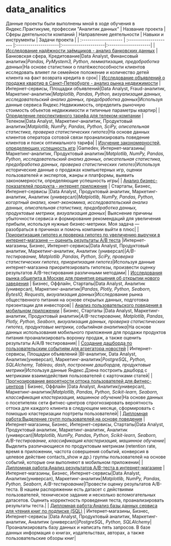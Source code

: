 # data_analitics
Данные проекты были выполнены мной в ходе обучения в Яндекс.Практикуме, профессии "Аналитик данных"
| Название проекта      | Сферы деятельности компаний | Направление деятельности | Навыки и инструменты             | Задачи проекта     |
| :-------------------- | :--------------------- |:---------------------|:---------------------|:---------------------|
| [Исследование надёжности заёмщиков - анализ банковских данных](https://github.com/KorchaginIgor/data_analitics/tree/main/credit_scoring) |Банковская сфера, Кредитование|Data Analyst, Финансовый аналитик|*Pandas, PyMystem3, Python, лемматизация, предобработка данных*|На основе статистики о платёжеспособности клиентов исследовать влияет ли семейное положение и количество детей клиента на факт возврата кредита в срок|
| [Исследование объявлений о продаже квартир в Санкт-Петербурге - анализ рынка недвижимости](https://github.com/KorchaginIgor/data_analitics/tree/main/real_estate) |Интернет-сервисы, Площадки объявлений|Data Analyst, Fraud-аналитик, Маркетинг-аналитик|*Matplotlib, Pandas, Python, визуализация данных, исследовательский анализ данных, предобработка данных*|Используя данные сервиса Яндекс.Недвижимость, определить рыночную стоимость объектов недвижимости и типичные параметры квартир|
| [Определение перспективного тарифа для телеком-компании](https://github.com/KorchaginIgor/data_analitics/tree/main/mobile_provider) |Телеком|Data Analyst, Маркетинг-аналитик, Продуктовый аналитик|*Matplotlib, NumPy, Pandas, Python, SciPy, описательная статистика, проверка статистических гипотез*|На основе данных клиентов оператора сотовой связи проанализировать поведение клиентов и поиск оптимального тарифа|
| [Изучение закономерностей, определяющих успешность игр](https://github.com/KorchaginIgor/data_analitics/tree/main/videogames) |Gamedev, Интернет-магазины|Маркетинг-аналитик, Продуктовый аналитик|*Matplotlib, NumPy, Pandas, Python, исследовательский анализ данных, описательная статистика, предобработка данных, проверка статистических гипотез*|Используя исторические данные о продажах компьютерных игр, оценки пользователей и экспертов, жанры и платформы, выявить закономерности, определяющие успешность игры|
| [Анализ бизнес-показателей продукта - интернет приложение](https://github.com/KorchaginIgor/data_analitics/tree/main/service_product_metrics) | Стартапы, Бизнес, Интернет-сервисы |Data Analyst, Продуктовый аналитик, Маркетинг-аналитик, Аналитик (универсал)|*Matplotlib, NumPy, Pandas, Python, когортный анализ, юнит-экономика, исследовательский анализ данных, описательная статистика, предобработка данных, продуктовые метрики, визуализация данных*| Выяснение причины убыточности сервиса и формирование рекомендаций для увеличения прибыли, используя нужные бизнес-метрики. Моя задача — разобраться в причинах и помочь компании выйти в плюс| 
| [Приоритизация гипотез и проверка гипотез по увеличению выручки в интернет-магазине — оценить результаты A/B теста](https://github.com/KorchaginIgor/data_analitics/tree/main/ab_test) |Интернет-магазины, Бизнес, Интернет-сервисы|Data Analyst, Продуктовый аналитик, Маркетинг-аналитик, Аналитик (универсал)|*A/B-тестирование, Matplotlib ,Pandas, Python, SciPy, проверка статистических гипотез, приоритизация гипотез*|Используя данные интернет-магазина приоритезировать гипотезы, произвести оценку результатов A/B-тестирования различными методами|
| [Исследования рынка общепита в Москве для принятия решения об открытии нового заведения](https://github.com/KorchaginIgor/data_analitics/tree/main/caterings) | Бизнес, Оффлайн, Стартапы|Data Analyst, Аналитик (универсал), Маркетинг-аналитик|*Pandas, Plotly, Python, Seaborn, BytesIO, Requests, визуализация данных*|Исследование рынка общественного питания на основе открытых данных, подготовка презентации для инвесторов|
| [Анализ пользовательского поведения в мобильном приложении](https://github.com/KorchaginIgor/data_analitics/tree/main/user_behavior) | Бизнес, Стартапы |Data Analyst, Маркетинг-аналитик, Продуктовый аналитик|*A/B-тестирование, Matplotlib, Pandas, Plotly, Python, Seaborn, визуализация данных, проверка статистических гипотез, продуктовые метрики, событийная аналитика*|На основе данных использования мобильного приложения для продажи продуктов питания проанализировать воронку продаж, а также оценить результаты A/A/B тестирования|
| [Создание дашборда по пользовательским событиям для агрегатора новостей](https://github.com/KorchaginIgor/data_analitics/tree/main/dashboard) | Интернет-сервисы, Площадки объявлений |BI-аналитик, Data Analyst, Аналитик(универсал), Маркетинг-аналитик|*PostgreSQL, Python, SQLAlchemy, Tableau, dash, построение дашбордов, продуктовые метрики*|Используя данные Яндекс.Дзена построить дашборд с метриками взаимодействия пользователей с карточками статей|
| [Прогнозирование вероятности оттока пользователей для фитнес-центров](https://github.com/KorchaginIgor/data_analitics/tree/main/gym_churn) | Бизнес, Оффлайн |Data Analyst, Аналитик(универсал), Маркетинг-аналитик|*Matplotlib, Pandas, Python, Scikit-learn, Seaborn, классификация кластеризация, машинное обучение*|На основе данных о посетителях сети фитнес-центров спрогнозировать вероятность оттока для каждого клиента в следующем месяце, сформировать с помощью кластеризации портреты пользователей|
| [Дипломная работа:Выделение групп пользователей на основе поведения](https://github.com/KorchaginIgor/data_analitics/tree/main/diplom_mobile_app) |Интернет-магазины, Бизнес, Интернет-сервисы, Стартапы|Data Analyst, Продуктовый аналитик, Маркетинг-аналитик, Аналитик (универсал)|*Matplotlib, NumPy, Pandas, Python, Scikit-learn, Seaborn, A/B-тестирование, классификация кластеризация, машинное обучение*|Выделить различающиеся по продуктовым метрикам (retention rate, время в приложении, частота совершения событий, конверсия в целевое действие contacts_show и др.) группы пользователей на основе событий, которые они выполняют в мобильном приложении|
| [Дипломная работа:Анализ результатов A/B-теста в интернет-магазине](https://github.com/KorchaginIgor/data_analitics/tree/main/diplom_ab_test) |Интернет-магазины, Бизнес, Интернет-сервисы|Data Analyst, Аналитик(универсал), Маркетинг-аналитик|*Matplotlib, NumPy, Pandas, Python, Seaborn, A/B-тестирование*|Провести оценку результатов A/B-теста. В нашем распоряжении есть датасет с действиями пользователей, техническое задание и несколько вспомогательных датасетов. Оценить корректность проведения теста, проанализировать результаты теста.|
| [Дипломная работа:Анализ базы данных сервиса для чтения книг по подписке (SQL)](https://github.com/KorchaginIgor/data_analitics/tree/main/diplom_sql) | Интернет-магазины, Бизнес, Интернет-сервисы |Data Analyst, Продуктовый аналитик, Маркетинг-аналитик, Аналитик (универсал)|*PostgreSQL, Python, SQLAlchemy*|Проанализировать базу данных и написать пять запросов. В базе данных информация о книгах, издательствах, авторах, а также пользовательские обзоры книг|
















